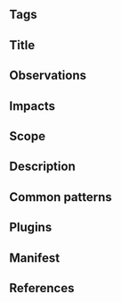 ## Tags

<!--- Provide some tags that can be used to search thematically for your manifest -->

## Title

<!--- Provide a title for your manifest -->

## Observations

<!--- What data is going to be loaded in from a file or external API? -->

## Impacts

<!--- What are the environmental impact metrics that will be calculated by passing the observations through the pipelines, e.g. SCI, total carbon, etc. -->

## Scope

<!--- What is the boundary of the manifest? What's included and excluded? -->

## Description

<!--- Describe the manifest contents, approach and limitations -->

## Common patterns

<!--- Does this manifest use any common patterns in green software, e.g. the Teads power curve, the CCF embodied carbon method, etc? -->

## Plugins

<!--- List the plugins used, the instance names, a brief description of the purpose of each instance and list out the config for each instance. -->

## Manifest

<!--- Provide the manifest in full. -->

## References

<!--- List out all appropriate references here for easy reference -->
